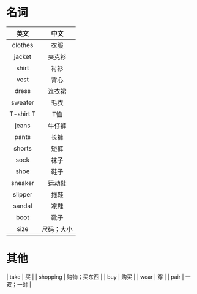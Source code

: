 # 名词
|英文|中文|
|:---:|:---:|
| clothes | 衣服 |
| jacket | 夹克衫 |
| shirt | 衬衫 |
| vest | 背心 |
| dress | 连衣裙 |
| sweater | 毛衣 |
| T-shirt T | T恤 |
| jeans | 牛仔裤 |
| pants | 长裤 |
| shorts | 短裤 |
| sock | 袜子 |
| shoe | 鞋子 |
| sneaker | 运动鞋 |
| slipper | 拖鞋 |
| sandal | 凉鞋 |
| boot | 靴子 |
| size | 尺码；大小 |

# 其他
| take | 买 |
| shopping | 购物；买东西 |
| buy | 购买 |
| wear | 穿 |
| pair | 一双；一对 |
